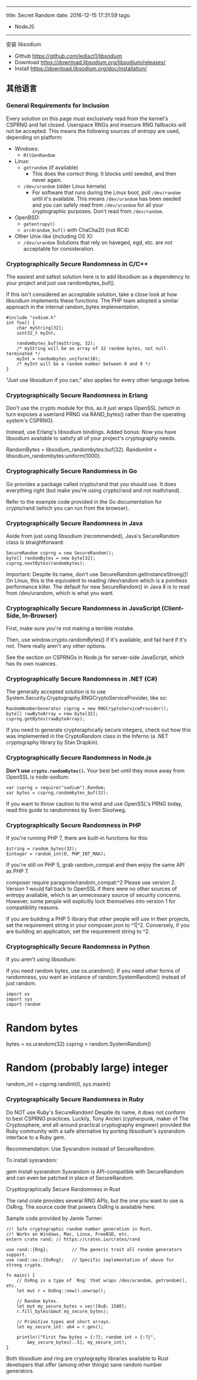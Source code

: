 ----
title: Secret Random
date: 2016-12-15 17:31:59
tags:
- NodeJS
----
安装 libsodium
- Github
https://github.com/jedisct1/libsodium
- Download
https://download.libsodium.org/libsodium/releases/
- Install
https://download.libsodium.org/doc/installation/
## 其他语言
### General Requirements for Inclusion
Every solution on this page must exclusively read from the kernel's CSPRNG and fail closed. Userspace RNGs and insecure RNG fallbacks will not be accepted. This means the following sources of entropy are used, depending on platform:

* Windows:
  * `RtlGenRandom`
* Linux:
  * `getrandom` (if available)
    * This does the correct thing: It blocks until seeded, and then never again.
  * `/dev/urandom` (older Linux kernels)
    * For software that runs during the Linux boot, poll `/dev/random` until it's available. This means `/dev/urandom` has been seeded and you can safely read from `/dev/urandom` for all your cryptographic purposes. Don't read from `/dev/random`.
* OpenBSD:
  * `getentropy()`
  * `arc4random_buf()` with ChaCha20 (not RC4)
* Other Unix-like (including OS X):
  * `/dev/urandom`
Solutions that rely on haveged, egd, etc. are not acceptable for consideration.

### Cryptographically Secure Randomness in C/C++

The easiest and safest solution here is to add libsodium as a dependency to your project and just use randombytes_buf().

If this isn't considered an acceptable solution, take a close look at how libsodium implements these functions. The PHP team adopted a similar approach in the internal random_bytes implementation.

```
#include "sodium.h"
int foo() {
    char myString[32];
    uint32_t myInt;
    
    randombytes_buf(myString, 32);
    /* myString will be an array of 32 random bytes, not null-terminated */
    myInt = randombytes_uniform(10);
    /* myInt will be a random number between 0 and 9 */
}
```
"Just use libsodium if you can," also applies for every other language below.

### Cryptographically Secure Randomness in Erlang

Don't use the crypto module for this, as it just wraps OpenSSL (which in turn exposes a userland PRNG via RAND_bytes() rather than the operating system's CSPRNG).

Instead, use Erlang's libsodium bindings. Added bonus: Now you have libsodium available to satisfy all of your project's cryptography needs.

RandomBytes = libsodium_randombytes:buf(32).
RandomInt = libsodium_randombytes:uniform(1000).

### Cryptographically Secure Randomness in Go

Go provides a package called crypto/rand that you should use. It does everything right (but make you're using crypto/rand and not math/rand).

Refer to the example code provided in the Go documentation for crypto/rand (which you can run from the browser).

### Cryptographically Secure Randomness in Java

Aside from just using libsodium (recommended), Java's SecureRandom class is straightforward:

```
SecureRandom csprng = new SecureRandom();
byte[] randomBytes = new byte[32];
csprng.nextBytes(randombytes);
```
Important: Despite its name, don't use SecureRandom.getInstanceStrong()! On Linux, this is the equivalent to reading /dev/random which is a pointless performance killer. The default for new SecureRandom() in Java 8 is to read from /dev/urandom, which is what you want.

### Cryptographically Secure Randomness in JavaScript (Client-Side, In-Browser)

First, make sure you're not making a terrible mistake.

Then, use window.crypto.randomBytes() if it's available, and fail hard if it's not. There really aren't any other options.

See the section on CSPRNGs in Node.js for server-side JavaScript, which has its own nuances.

### Cryptographically Secure Randomness in .NET (C#)

The generally accepted solution is to use System.Security.Cryptography.RNGCryptoServiceProvider, like so:

```
RandomNumberGenerator csprng = new RNGCryptoServiceProvider();
byte[] rawByteArray = new byte[32];
csprng.getBytes(rawByteArray);
```
If you need to generate cryptoraphically secure integers, check out how this was implemented in the CryptoRandom class in the Inferno (a .NET cryptography library by Stan Drapkin).

### Cryptographically Secure Randomness in Node.js

**Don't use `crypto.randomBytes()`.**
Your best bet until they move away from OpenSSL is node-sodium:

```
var csprng = require("sodium").Random;
var bytes = csprng.randombytes_buf(32);
```
If you want to throw caution to the wind and use OpenSSL's PRNG today, read this guide to randomness by Sven Slootweg.

### Cryptographically Secure Randomness in PHP

If you're running PHP 7, there are built-in functions for this:

```
$string = random_bytes(32);
$integer = random_int(0, PHP_INT_MAX);
```
If you're still on PHP 5, grab random_compat and then enjoy the same API as PHP 7.

composer require paragonie/random_compat:^2
Please use version 2. Version 1 would fall back to OpenSSL if there were no other sources of entropy available, which is an unnecessary source of security concerns. However, some people will explicitly lock themselves into version 1 for compatibility reasons.

If you are building a PHP 5 library that other people will use in their projects, set the requirement string in your composer.json to ^1|^2. Conversely, if you are building an application, set the requirement string to ^2.

### Cryptographically Secure Randomness in Python

If you aren't using libsodium:

If you need random bytes, use os.urandom().
If you need other forms of randomness, you want an instance of random.SystemRandom() instead of just random.
```
import os
import sys
import random
```

# Random bytes
bytes = os.urandom(32)
csprng = random.SystemRandom()

# Random (probably large) integer
random_int = csprng.randint(0, sys.maxint)

### Cryptographically Secure Randomness in Ruby

Do NOT use Ruby's SecureRandom!
Despite its name, it does not conform to best CSPRNG practices. Luckily, Tony Arcieri (cypherpunk, maker of The Cryptosphere, and all-around practical cryptography engineer) provided the Ruby community with a safe alternative by porting libsodium's sysrandom interface to a Ruby gem.

Recommendation: Use Sysrandom instead of SecureRandom.

To install sysrandom:

gem install sysrandom
Sysrandom is API-compatible with SecureRandom and can even be patched in place of SecureRandom.

Crypttographically Secure Randomness in Rust

The rand crate provides several RNG APIs, but the one you want to use is OsRng. The source code that powers OsRng is available here.

Sample code provided by Jamie Turner:

```
//! Safe cryptographic random number generation in Rust.
//! Works on Windows, Mac, Linux, FreeBSD, etc.
extern crate rand; // https://crates.io/crates/rand

use rand::{Rng};         // The generic trait all random generators support.
use rand::os::{OsRng};   // Specific implementation of above for strong crypto.

fn main() {
    // OsRng is a type of `Rng` that wraps /dev/urandom, getrandom(), etc.
    let mut r = OsRng::new().unwrap();

    // Random bytes.
    let mut my_secure_bytes = vec![0u8; 1500];
    r.fill_bytes(&mut my_secure_bytes);

    // Primitive types and short arrays.
    let my_secure_int: u64 = r.gen();
    
    println!("First few bytes = {:?}; random int = {:?}",
        &my_secure_bytes[..5], my_secure_int);
}
```
Both libsodium and ring are cryptography libraries available to Rust developers that offer (among other things) sane random number generators.

